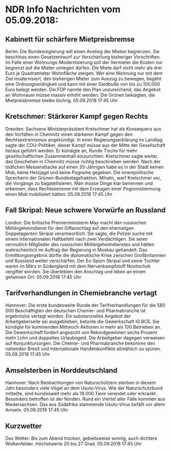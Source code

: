 # NDR Info Nachrichten vom 05.09.2018:


## Kabinett für schärfere Mietpreisbremse
Berlin:	Die Bundesregierung will einen Anstieg der Mieten begrenzen. Sie beschloss einen Gesetzentwurf zur Verschärfung bisheriger Vorschriften. Im Falle einer Wohnungs-Modernisierung soll der Vermieter die Kosten nur begrenzt auf die Mieter umlegen dürfen. Die Miete darf nicht mehr als drei Euro je Quadratmeter Wohnfläche steigen. Wer eine Wohnung nur mit dem Ziel modernisiert, den bisherigen Mieter zum Auszug zu bewegen, begeht eine Ordnungswidrigkeit und kann mit einer Geldbuße von bis zu 100.000 Euro belegt werden. Die FDP nannte den Plan unzureichend, das Angebot an Wohnraum müsse massiv erhöht werden. Die Grünen beklagten, die Mietpreisbremse bleibe löchrig. 05.09.2018 17:45 Uhr 

## Kretschmer: Stärkerer Kampf gegen Rechts
Dresden:	Sachsens Ministerpräsident Kretschmer hat als Konsequenz aus den Vorfällen in Chemnitz einen stärkeren Kampf gegen den Rechtsextremismus angekündigt. In einer Regierungserklärung im Landtag sagte der CDU-Politiker, dieser Kampf müsse aus der Mitte der Gesellschaft heraus geführt werden. Er kündigte an,
Runde Tische für mehr gesellschaftlichen Zusammenhalt einzurichten. Kretschmer sagte weiter, das Geschehen in Chemnitz müsse richtig beschrieben werden. Nach der tödlichen Messerattacke auf einen 35-Jährigen habe es in der Stadt keinen Mob, keine Hetzjagd und keine Pogrome gegeben. Die innenpolitische Sprecherin der Grünen-Bundestagsfraktion, Mihalic, warf Kretschmer vor, die Vorgänge zu bagatellisieren. Man müsse Dinge klar benennen und erkennen, dass Rechtsextreme mit dem Erzeugen einer Pogromstimmung einen Mob mobilisiert hätten. 05.09.2018 17:45 Uhr 

## Fall Skripal: Neue schwere Vorwürfe an Russland
London:	Die britische Premierministerin May macht den russischen Militärgeheimdienst für den Giftanschlag auf den ehemaligen Doppelagenten Skripal verantwortlich. Sie sagte, die Polizei suche mit einem internationalen Haftbefehl nach zwei Verdächtigen. Sie seien vermutlich Mitglieder des russischen Militärgeheimdienstes und hätten wahrscheinlich im Auftrag der Regierung in Moskau gehandelt. Das Ermittlungsergebnis dürfte die diplomatische Krise zwischen Großbritannien und Russland weiter verschärfen. Der Ex-Spion Skripal und seine Tochter waren im März in Südengland mit dem Nervenkampfstoff Novitschok vergiftet worden. Sie überlebten den Anschlag und leben an einem geheimen Ort. 05.09.2018 17:45 Uhr 

## Tarifverhandlungen in Chemiebranche vertagt
Hannover: Die erste bundesweite Runde der Tarifverhandlungen für die 580 000 Beschäftigten der deutschen Chemie- und Pharmabranche ist ergebnislos vertagt worden. Ein substanzielles Angebot der Arbeitgeberseite sei ausgeblieben, betonte die Gewerkschaft IG BCE. Sie kündigte für kommenden Mittwoch Aktionen in mehr als 100 Betrieben an. Die Gewerkschaft fordert angesicht von Rekordgewinnen sechs Prozent mehr Lohn und doppeltes Urlaubsgeld. Die Arbeitgeber dagegen verweisen auf Konjunktursorgen. Die Chemie- und Pharmabranche bekomme den nahenden Brexit und internationale Handelskonflikte allmählich zu spüren. 05.09.2018 17:45 Uhr 

## Amselsterben in Norddeutschland
Hannover:	Nach Beobachtungen von Naturschützern sterben in diesem Jahr besonders viele Vögel an dem Usutu-Virus. Wie der Naturschutzbund mitteilte, sind bundesweit mehr als 18.000 Tiere verendet oder erkrankt. Besonders betroffen ist der Norden. Rund ein Viertel aller Fälle kommen aus Niedersachsen. Das aus Südafrika stammende Usutu-Virus befällt vor allem Amseln. 05.09.2018 17:45 Uhr 

## Kurzwetter
Das Wetter: Bis zum Abend trocken, gebietsweise sonnig, auch dichtere Wolkenfelder. Höchstwerte 20 bis 27 Grad. 05.09.2018 17:45 Uhr 
